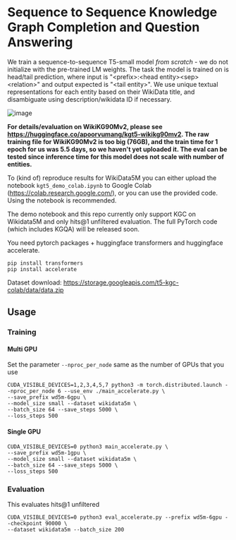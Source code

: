 # Sequence to Sequence Knowledge Graph Completion and Question Answering

We train a sequence-to-sequence T5-small model *from scratch* - we do not initialize with the pre-trained LM weights. The task the model is trained on is head/tail prediction, where input is "\<prefix\>:\<head entity\>\<sep\>\<relation\>" and output expected is "\<tail entity\>". We use unique textual representations for each entity based on their WikiData title, and disambiguate using description/wikidata ID if necessary.

![image](https://user-images.githubusercontent.com/1957903/153947438-146f0924-ce38-4a45-9b92-15a14212e9bb.png)

**For details/evaluation on WikiKG90Mv2, please see https://huggingface.co/apoorvumang/kgt5-wikikg90mv2. The raw training file for WikiKG90Mv2 is too big (76GB), and the train time for 1 epoch for us was 5.5 days, so we haven't yet uploaded it. The eval can be tested since inference time for this model does not scale with number of entities.**

To (kind of) reproduce results for WikiData5M you can either upload the notebook `kgt5_demo_colab.ipynb` to Google Colab (https://colab.research.google.com/), or you can use the provided code. Using the notebook is recommended.

The demo notebook and this repo currently only support KGC on Wikidata5M and only hits@1 unfiltered evaluation. The full PyTorch code (which includes KGQA) will be released soon.

You need pytorch packages + huggingface transformers and huggingface accelerate.

```
pip install transformers
pip install accelerate
```

Dataset download: https://storage.googleapis.com/t5-kgc-colab/data/data.zip

## Usage

### Training

#### Multi GPU
Set the parameter `--nproc_per_node` same as the number of GPUs that you use

```
CUDA_VISIBLE_DEVICES=1,2,3,4,5,7 python3 -m torch.distributed.launch --nproc_per_node 6 --use_env ./main_accelerate.py \
--save_prefix wd5m-6gpu \
--model_size small --dataset wikidata5m \
--batch_size 64 --save_steps 5000 \
--loss_steps 500
```
#### Single GPU

```
CUDA_VISIBLE_DEVICES=0 python3 main_accelerate.py \
--save_prefix wd5m-1gpu \
--model_size small --dataset wikidata5m \
--batch_size 64 --save_steps 5000 \
--loss_steps 500
```


### Evaluation

This evaluates hits@1 unfiltered

```
CUDA_VISIBLE_DEVICES=0 python3 eval_accelerate.py --prefix wd5m-6gpu --checkpoint 90000 \
--dataset wikidata5m --batch_size 200
```

